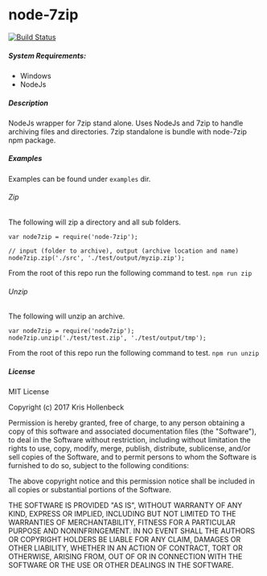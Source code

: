 # node-7zip

[![Build Status](https://travis-ci.org/krishollenbeck/node-7zip.svg?branch=master)](https://travis-ci.org/krishollenbeck/node-7zip)

##### System Requirements:

- Windows
- NodeJs

##### Description
NodeJs wrapper for 7zip stand alone. Uses NodeJs and 7zip to handle archiving files and directories. 7zip standalone is bundle with node-7zip npm package.

##### Examples

Examples can be found under `examples` dir.

###### Zip
The following will zip a directory and all sub folders.
```
var node7zip = require('node-7zip');

// input (folder to archive), output (archive location and name)
node7zip.zip('./src', './test/output/myzip.zip');
```

From the root of this repo run the following command to test.
`npm run zip`


###### Unzip
The following will unzip an archive.

```
var node7zip = require('node7zip');
node7zip.unzip('./test/test.zip', './test/output/tmp');
```

From the root of this repo run the following command to test.
`npm run unzip`


##### License

MIT License

Copyright (c) 2017 Kris Hollenbeck

Permission is hereby granted, free of charge, to any person obtaining a copy
of this software and associated documentation files (the "Software"), to deal
in the Software without restriction, including without limitation the rights
to use, copy, modify, merge, publish, distribute, sublicense, and/or sell
copies of the Software, and to permit persons to whom the Software is
furnished to do so, subject to the following conditions:

The above copyright notice and this permission notice shall be included in all
copies or substantial portions of the Software.

THE SOFTWARE IS PROVIDED "AS IS", WITHOUT WARRANTY OF ANY KIND, EXPRESS OR
IMPLIED, INCLUDING BUT NOT LIMITED TO THE WARRANTIES OF MERCHANTABILITY,
FITNESS FOR A PARTICULAR PURPOSE AND NONINFRINGEMENT. IN NO EVENT SHALL THE
AUTHORS OR COPYRIGHT HOLDERS BE LIABLE FOR ANY CLAIM, DAMAGES OR OTHER
LIABILITY, WHETHER IN AN ACTION OF CONTRACT, TORT OR OTHERWISE, ARISING FROM,
OUT OF OR IN CONNECTION WITH THE SOFTWARE OR THE USE OR OTHER DEALINGS IN THE
SOFTWARE.
